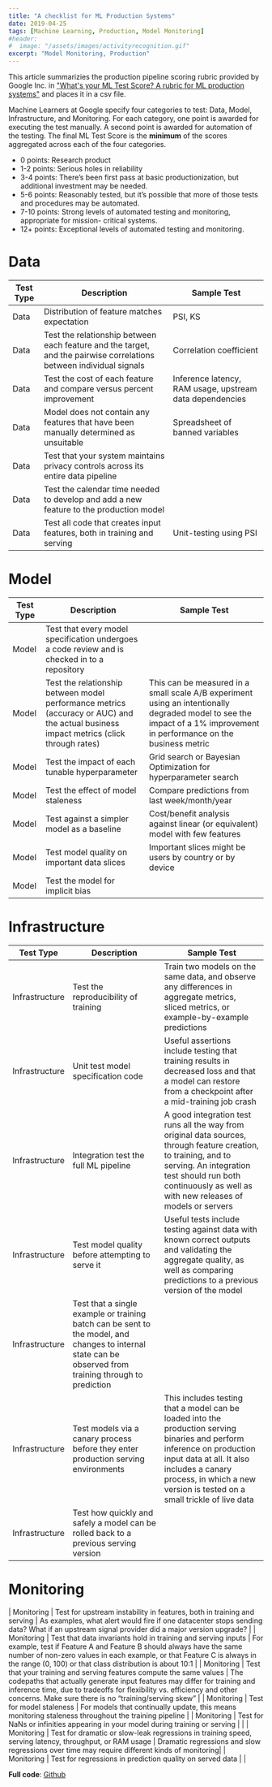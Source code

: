 ```yaml
---
title: "A checklist for ML Production Systems"
date: 2019-04-25
tags: [Machine Learning, Production, Model Monitoring]
#header:
#  image: "/assets/images/activityrecognition.gif"
excerpt: "Model Monitoring, Production"
---
```


This article summarizies the production pipeline scoring rubric provided by Google Inc. in ["What's your ML Test Score? A rubric for ML production systems"](https://ai.google/research/pubs/pub45742) and places it in a csv file.

Machine Learners at Google specify four categories to test: Data, Model, Infrastructure, and Monitoring. For each category, one point is awarded for executing the test manually. A second point is awarded for automation of the testing. The final ML Test Score is the __minimum__ of the scores aggregated across each of the four categories. 

* 0 points: Research product
* 1-2 points: Serious holes in reliability
* 3-4 points: There’s been first pass at basic productionization, but additional investment may
be needed.
* 5-6 points: Reasonably tested, but it’s possible that more of those tests and procedures may
be automated.
* 7-10 points: Strong levels of automated testing and monitoring, appropriate for mission-
critical systems.
* 12+ points: Exceptional levels of automated testing and monitoring.

# Data

| Test Type | Description | Sample Test |
| --- | --- | --- |
| Data | Distribution of feature matches expectation | PSI, KS |
| Data | Test the relationship between each feature and the target, and the pairwise correlations between individual signals | Correlation coefficient |
| Data | Test the cost of each feature and compare versus percent improvement | Inference latency, RAM usage, upstream data dependencies |
| Data | Model does not contain any features that have been manually determined as unsuitable | Spreadsheet of banned variables |
| Data | Test that your system maintains privacy controls across its entire data pipeline | |
| Data | Test the calendar time needed to develop and add a new feature to the production model| |
| Data | Test all code that creates input features, both in training and serving | Unit-testing using PSI |

# Model

| Test Type | Description | Sample Test |
| --- | --- | --- |
| Model | Test that every model specification undergoes a code review and is checked in to a repository | |
| Model | Test the relationship between model performance metrics (accuracy or AUC) and the actual business impact metrics (click through rates) | This can be measured in a small scale A/B experiment using an intentionally degraded model to see the impact of a 1% improvement in performance on the business metric |
| Model | Test the impact of each tunable hyperparameter | Grid search or Bayesian Optimization for hyperparameter search |
| Model | Test the effect of model staleness | Compare predictions from last week/month/year |
| Model | Test against a simpler model as a baseline | Cost/benefit analysis against linear (or equivalent) model with few features |
| Model | Test model quality on important data slices | Important slices might be users by country or by device |
| Model | Test the model for implicit bias |  |

# Infrastructure

| Test Type | Description| Sample Test |
| --- | --- | --- |
| Infrastructure | Test the reproducibility of training | Train two models on the same data, and observe any differences in aggregate metrics, sliced metrics, or example-by-example predictions |
| Infrastructure | Unit test model specification code | Useful assertions include testing that training results in decreased loss and that a model can restore from a checkpoint after a mid-training job crash |
| Infrastructure | Integration test the full ML pipeline | A good integration test runs all the way from original data sources, through feature creation, to training, and to serving. An integration test should run both continuously as well as with new releases of models or servers |
| Infrastructure | Test model quality before attempting to serve it | Useful tests include testing against data with known correct outputs and validating the aggregate quality, as well as comparing predictions to a previous version of the model |
| Infrastructure | Test that a single example or training batch can be sent to the model, and changes to internal state can be observed from training through to prediction | |
| Infrastructure | Test models via a canary process before they enter production serving environments | This includes testing that a model can be loaded into the production serving binaries and perform inference on production input data at all. It also includes a canary process, in which a new version is tested on a small trickle of live data |
| Infrastructure | Test how quickly and safely a model can be rolled back to a previous serving version | |

# Monitoring

| Monitoring | Test for upstream instability in features, both in training and serving | As examples, what alert would fire if one datacenter stops sending data? What if an upstream signal provider did a major version upgrade? | 
| Monitoring | Test that data invariants hold in training and serving inputs | For example, test if Feature A and Feature B should always have the same number of non-zero values in each example, or that Feature C is always in the range (0, 100) or that class distribution is about 10:1 |
| Monitoring | Test that your training and serving features compute the same values | The codepaths that actually generate input features may differ for training and inference time, due to tradeoffs for flexibility vs. efficiency and other concerns. Make sure there is no “training/serving skew” |
| Monitoring | Test for model staleness | For models that continually update, this means monitoring staleness throughout the training pipeline |
| Monitoring | Test for NaNs or infinities appearing in your model during training or serving | |
| Monitoring | Test for dramatic or slow-leak regressions in training speed, serving latency, throughput, or RAM usage | Dramatic regressions and slow regressions over time may require different kinds of monitoring| 
| Monitoring | Test for regressions in prediction quality on served data | |

**Full code**: [Github](https://github.com/hacheemaster/RubricProductionML) 

